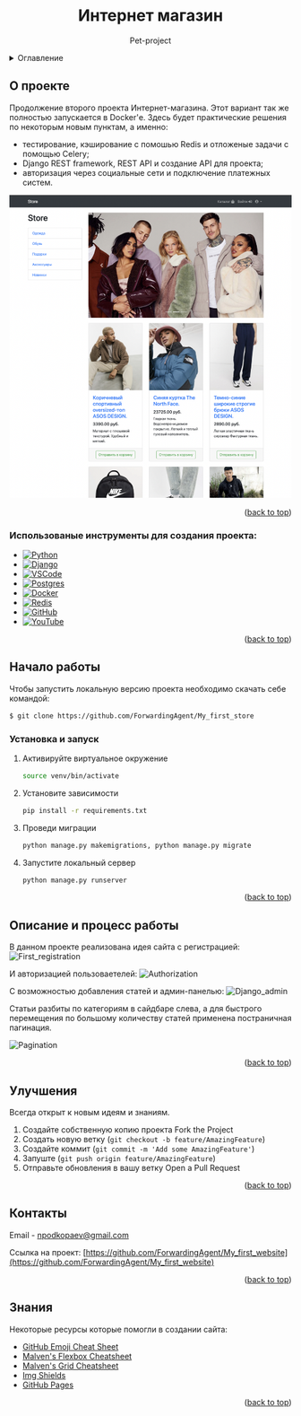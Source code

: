 <!-- Improved compatibility of back to top link: See: https://github.com/othneildrew/Best-README-Template/pull/73 -->
<a name="readme-top"></a>
<!-- PROJECT LOGO -->
<div align="center">
  <h1 align="center">Интернет магазин</h1>
  <p align="center">
    Pet-project
      </p>
</div>

<!-- TABLE OF CONTENTS -->
<details>
  <summary>Оглавление</summary>
  <ol>
    <li>
      <a href="#О-проекте">О Проекте</a>
      <ul>
        <li><a href="#Использованые-инструменты-для-создания-проекта">Инструменты проекта</a></li>
      </ul>
    </li>
    <li>
      <a href="#Начало-работы">Начало работы</a>
      <ul>
        <li><a href="#Установка-и-запуск">Установка и запуск</a></li>
      </ul>
    </li>
    <li><a href="#Описание-и-процесс-работы">Описание и процесс работы</a></li>
    <li><a href="#Улучшения">Улучшения</a></li>
    <li><a href="#Контакты">Контакты</a></li>
    <li><a href="#Знания">Знания</a></li>
  </ol>
</details>



<!-- ABOUT THE PROJECT -->
## О проекте


Продолжение второго проекта Интернет-магазина.
Этот вариант так же полностью запускается в Docker'е.
Здесь будет практические решения по некоторым новым пунктам, а именно:
- тестирование, кэширование с помошью Redis и отложеные задачи с помощью Celery;
- Django REST framework, REST API и создание API для проекта;
- авторизация через социальные сети и подключение платежных систем.


![Main_page](readme-assets/Main_page.png)

<p align="right">(<a href="#readme-top">back to top</a>)</p>

<!-- ### Built With -->

### Использованые инструменты для создания проекта:

* [![Python][Python.py]][Python-url]
* [![Django][Django.dj]][Django-url]
* [![VSCode][VSCode.vsc]][VSCode-url]
* [![Postgres][Postgres.psg]][Postgres-url]
* [![Docker][Docker.dkr]][Docker-url]
* [![Redis][Redis.rds]][Redis-url]
* [![GitHub][GitHub.gth]][GitHub-url]
* [![YouTube][YouTube.yt]][YouTube-url]


<p align="right">(<a href="#readme-top">back to top</a>)</p>



<!-- GETTING STARTED -->
## Начало работы

Чтобы запустить локальную версию проекта необходимо скачать себе командой:
   ```sh
$ git clone https://github.com/ForwardingAgent/My_first_store
   ```

### Установка и запуск


1. Активируйте виртуальное окружение
   ```sh
   source venv/bin/activate
    ```
3. Установите зависимости 
   ```sh
   pip install -r requirements.txt
   ```
4. Проведи миграции
   ```sh
   python manage.py makemigrations, python manage.py migrate
   ```
5. Запустите локальный сервер
   ```sh
   python manage.py runserver
   ```

<p align="right">(<a href="#readme-top">back to top</a>)</p>



<!-- USAGE EXAMPLES -->
## Описание и процесс работы

В данном проекте реализована идея сайта с регистрацией:
![First_registration](readme-assets/First_registration.png)


И авторизацией пользоваетелей:
![Authorization](readme-assets/Authorization.png)


С возможностью добавления статей и админ-панелью:
![Django_admin](readme-assets/Django_admin.png)


Статьи разбиты по категориям в сайдбаре слева, а для быстрого перемещения по большому количеству статей применена постраничная пагинация.


![Pagination](readme-assets/Pagination.gif)

<p align="right">(<a href="#readme-top">back to top</a>)</p>


<!-- CONTRIBUTING -->
## Улучшения

Всегда открыт к новым идеям и знаниям.

1. Создайте собственную копию проекта Fork the Project
2. Создать новую ветку (`git checkout -b feature/AmazingFeature`)
3. Создайте коммит (`git commit -m 'Add some AmazingFeature'`)
4. Запуште (`git push origin feature/AmazingFeature`)
5. Отправьте обновления в вашу ветку Open a Pull Request

<p align="right">(<a href="#readme-top">back to top</a>)</p>


<!-- CONTACT -->
## Контакты

Email - npodkopaev@gmail.com

Ссылка на проект: [https://github.com/ForwardingAgent/My_first_website](https://github.com/ForwardingAgent/My_first_website)

<p align="right">(<a href="#readme-top">back to top</a>)</p>



<!-- ACKNOWLEDGMENTS -->
## Знания

Некоторые ресурсы которые помогли в создании сайта:

* [GitHub Emoji Cheat Sheet](https://www.webpagefx.com/tools/emoji-cheat-sheet)
* [Malven's Flexbox Cheatsheet](https://flexbox.malven.co/)
* [Malven's Grid Cheatsheet](https://grid.malven.co/)
* [Img Shields](https://shields.io)
* [GitHub Pages](https://pages.github.com)


<p align="right">(<a href="#readme-top">back to top</a>)</p>



<!-- MARKDOWN LINKS & IMAGES -->
<!-- https://www.markdownguide.org/basic-syntax/#reference-style-links -->
[contributors-shield]: https://img.shields.io/github/contributors/othneildrew/Best-README-Template.svg?style=for-the-badge
[contributors-url]: https://github.com/othneildrew/Best-README-Template/graphs/contributors
[forks-shield]: https://img.shields.io/github/forks/othneildrew/Best-README-Template.svg?style=for-the-badge
[forks-url]: https://github.com/othneildrew/Best-README-Template/network/members
[stars-shield]: https://img.shields.io/github/stars/othneildrew/Best-README-Template.svg?style=for-the-badge
[stars-url]: https://github.com/othneildrew/Best-README-Template/stargazers
[issues-shield]: https://img.shields.io/github/issues/othneildrew/Best-README-Template.svg?style=for-the-badge
[issues-url]: https://github.com/othneildrew/Best-README-Template/issues
[license-shield]: https://img.shields.io/github/license/othneildrew/Best-README-Template.svg?style=for-the-badge
[license-url]: https://github.com/othneildrew/Best-README-Template/blob/master/LICENSE.txt
[linkedin-shield]: https://img.shields.io/badge/-LinkedIn-black.svg?style=for-the-badge&logo=linkedin&colorB=555
[linkedin-url]: https://linkedin.com/in/othneildrew



[product-screenshot]: images/screenshot.png
[VSCode.vsc]: https://img.shields.io/badge/Visual%20Studio%20Code-0078d7.svg?style=for-the-badge&logo=visual-studio-code&logoColor=white
[VSCode-url]: https://code.visualstudio.com

[Python.py]: https://img.shields.io/badge/python-3670A0?style=for-the-badge&logo=python&logoColor=ffdd54
[Python-url]: https://www.python.org

[Django.dj]: https://img.shields.io/badge/django-%23092E20.svg?style=for-the-badge&logo=django&logoColor=white
[Django-url]: https://www.djangoproject.com


[Sqlite.sq]: https://img.shields.io/badge/sqlite-%2307405e.svg?style=for-the-badge&logo=sqlite&logoColor=white
[Sqlite-url]: https://www.sqlite.org/index.html

[YouTube.yt]: https://img.shields.io/badge/YouTube-%23FF0000.svg?style=for-the-badge&logo=YouTube&logoColor=white
[YouTube-url]: https://www.youtube.com

[Postgres.psg]: https://img.shields.io/badge/postgres-%23316192.svg?style=for-the-badge&logo=postgresql&logoColor=white
[Postgres-url]: https://www.postgresql.org

[Redis.rds]: https://img.shields.io/badge/redis-%23DD0031.svg?style=for-the-badge&logo=redis&logoColor=white
[Redis-url]: https://redis.io

[Docker.dkr]: https://img.shields.io/badge/docker-%230db7ed.svg?style=for-the-badge&logo=docker&logoColor=white
[Docker-url]: https://www.docker.com

[GitHub.gth]: https://img.shields.io/badge/github-%23121011.svg?style=for-the-badge&logo=github&logoColor=white
[GitHub-url]: https://github.com


[Celery.clr]: https://img.shields.io/badge/docker-%230db7ed.svg?style=for-the-badge&logo=docker&logoColor=white
[Celery-url]: https://docs.celeryq.dev/en/stable/getting-started/introduction.html

[Svelte.dev]: https://img.shields.io/badge/Svelte-4A4A55?style=for-the-badge&logo=svelte&logoColor=FF3E00
[Svelte-url]: https://svelte.dev/
[Laravel.com]: https://img.shields.io/badge/Laravel-FF2D20?style=for-the-badge&logo=laravel&logoColor=white
[Laravel-url]: https://laravel.com
[Bootstrap.com]: https://img.shields.io/badge/Bootstrap-563D7C?style=for-the-badge&logo=bootstrap&logoColor=white
[Bootstrap-url]: https://getbootstrap.com
[JQuery.com]: https://img.shields.io/badge/jQuery-0769AD?style=for-the-badge&logo=jquery&logoColor=white
[JQuery-url]: https://jquery.com 

